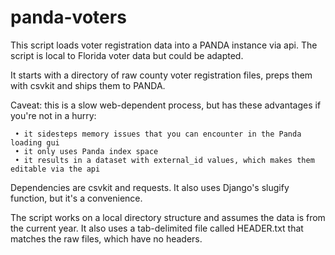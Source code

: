 panda-voters
============

This script loads voter registration data into a PANDA instance via api.
The script is local to Florida voter data but could be adapted.

It starts with a directory of raw county voter registration files, preps them with csvkit and ships them to PANDA.

Caveat: this is a slow web-dependent process, but has these advantages if you're not in a hurry:

     • it sidesteps memory issues that you can encounter in the Panda loading gui
     • it only uses Panda index space
     • it results in a dataset with external_id values, which makes them editable via the api

Dependencies are csvkit and requests. It also uses Django's slugify function, but it's a convenience.

The script works on a local directory structure and assumes the data is from the current year.
It also uses a tab-delimited file called HEADER.txt that matches the raw files, which have no headers.
